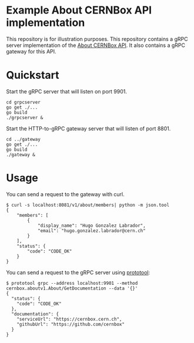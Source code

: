 # Example About CERNBox API implementation

This repository is for illustration purposes.
This repository contains a gRPC server implementation
of the [About CERNBox API](https://github.com/cernbox/cernboxapis).
It also contains a gRPC gateway for this API.


# Quickstart

Start the gRPC server that will listen on port 9901.

```
cd grpcserver
go get ./...
go build
./grpcserver &
```

Start the HTTP-to-gRPC gateway server that will listen of port 8801.

```
cd ../gateway
go get ./...
go build
./gateway &
```


# Usage

You can send a request to the gateway with curl.

```
$ curl -s localhost:8081/v1/about/members| python -m json.tool
{
    "members": [
        {
            "display_name": "Hugo Gonzalez Labrador",
            "email": "hugo.gonzalez.labrador@cern.ch"
        }
    ],
    "status": {
        "code": "CODE_OK"
    }
}
```

You can send a request to the gRPC server using [prototool](https://github.com/uber/prototool):

```
$ prototool grpc --address localhost:9901 --method cernbox.aboutv1.About/GetDocumentation --data '{}'
{
  "status": {
    "code": "CODE_OK"
  },
  "documentation": {
    "serviceUrl": "https://cernbox.cern.ch",
    "githubUrl": "https://github.com/cernbox"
  }
}
```
